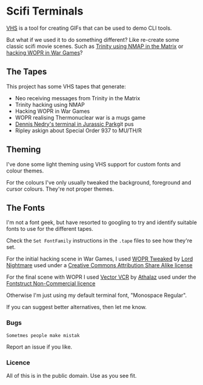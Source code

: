 # Scifi Terminals

[VHS](https://github.com/charmbracelet/vhs) is a tool for creating GIFs that can 
be used to demo CLI tools.

But what if we used it to do something different? Like re-create some classic 
scifi movie scenes. Such as [Trinity using NMAP in the Matrix](https://www.youtube.com/watch?v=nLVBgsEk5k0) or 
[hacking WOPR in War Games](https://www.youtube.com/watch?v=D-9l5jSDL50)?

## The Tapes

This project has some VHS tapes that generate:

* Neo receiving messages from Trinity in the Matrix
* Trinity hacking using NMAP
* Hacking WOPR in War Games
* WOPR realising Thermonuclear war is a mugs game
* [Dennis Nedry's terminal in Jurassic Park](/gifs/jurassic-park-nedry.gif)git pus
* Ripley askign about Special Order 937 to MU/TH/R

## Theming

I've done some light theming using VHS support for custom fonts and colour themes.

For the colours I've only usually tweaked the background, foreground and cursor colours. 
They're not proper themes.

## The Fonts

I'm not a font geek, but have resorted to googling to try and identify suitable fonts to 
use for the different tapes.

Check the `Set FontFamily` instructions in the `.tape` files to see how they're set.

For the initial hacking scene in War Games, I used [WOPR Tweaked](https://fontstruct.com/fontstructions/show/1854233/wopr-terminal-1) by [Lord Nightmare](https://fontstruct.com/fontstructors/59995/lord_nightmare) used under a [Creative Commons Attribution Share Alike license](http://creativecommons.org/licenses/by-sa/3.0/)

For the final scene with WOPR I used [Vector VCR](https://fontstruct.com/fontstructions/show/1554355/vector-vcr) by [Athalaz](https://fontstruct.com/fontstructors/1561728/athalax) used under the [Fontstruct Non-Commercial licence](https://fontstruct.com/fontstructions/license/1554355/vector-vcr)

Otherwise I'm just using my default terminal font, "Monospace Regular".

If you can suggest better alternatives, then let me know.

### Bugs

`Sometmes people make mistak`

Report an issue if you like.

### Licence

All of this is in the public domain. Use as you see fit.
